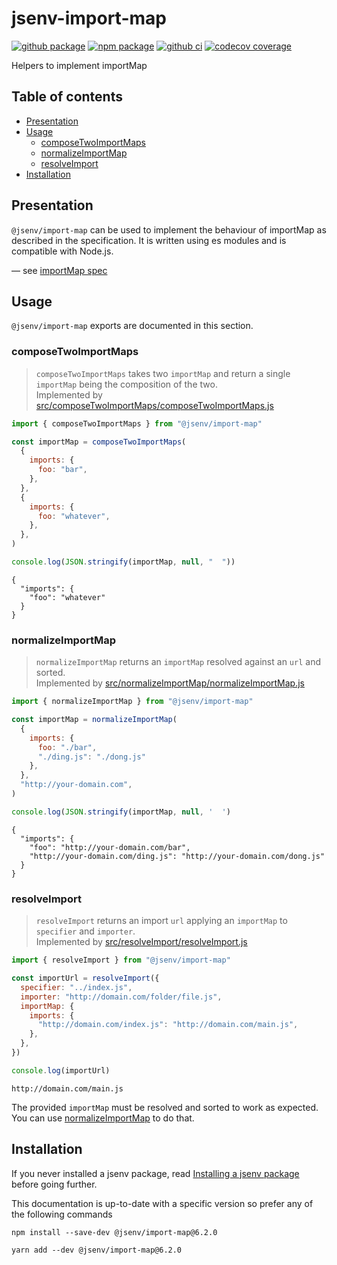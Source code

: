 # jsenv-import-map

[![github package](https://img.shields.io/github/package-json/v/jsenv/jsenv-import-map.svg?logo=github&label=package)](https://github.com/jsenv/jsenv-import-map/packages)
[![npm package](https://img.shields.io/npm/v/@jsenv/import-map.svg?logo=npm&label=package)](https://www.npmjs.com/package/@jsenv/import-map)
[![github ci](https://github.com/jsenv/jsenv-import-map/workflows/ci/badge.svg)](https://github.com/jsenv/jsenv-import-map/actions?workflow=ci)
[![codecov coverage](https://codecov.io/gh/jsenv/jsenv-import-map/branch/master/graph/badge.svg)](https://codecov.io/gh/jsenv/jsenv-import-map)

Helpers to implement importMap

## Table of contents

- [Presentation](#Presentation)
- [Usage](#Usage)
  - [composeTwoImportMaps](#composetwoimportmaps)
  - [normalizeImportMap](#normalizeimportmap)
  - [resolveImport](#resolveimport)
- [Installation](#installation)

## Presentation

`@jsenv/import-map` can be used to implement the behaviour of importMap as described in the specification. It is written using es modules and is compatible with Node.js.<br />

— see [importMap spec](https://github.com/WICG/import-maps)

## Usage

`@jsenv/import-map` exports are documented in this section.

### composeTwoImportMaps

> `composeTwoImportMaps` takes two `importMap` and return a single `importMap` being the composition of the two.<br />
> Implemented by [src/composeTwoImportMaps/composeTwoImportMaps.js](src/composeTwoImportMaps/composeTwoImportMaps.js)

```js
import { composeTwoImportMaps } from "@jsenv/import-map"

const importMap = composeTwoImportMaps(
  {
    imports: {
      foo: "bar",
    },
  },
  {
    imports: {
      foo: "whatever",
    },
  },
)

console.log(JSON.stringify(importMap, null, "  "))
```

```console
{
  "imports": {
    "foo": "whatever"
  }
}
```

### normalizeImportMap

> `normalizeImportMap` returns an `importMap` resolved against an `url` and sorted.<br />
> Implemented by [src/normalizeImportMap/normalizeImportMap.js](src/normalizeImportMap/normalizeImportMap.js)

```js
import { normalizeImportMap } from "@jsenv/import-map"

const importMap = normalizeImportMap(
  {
    imports: {
      foo: "./bar",
      "./ding.js": "./dong.js"
    },
  },
  "http://your-domain.com",
)

console.log(JSON.stringify(importMap, null, '  ')
```

```console
{
  "imports": {
    "foo": "http://your-domain.com/bar",
    "http://your-domain.com/ding.js": "http://your-domain.com/dong.js"
  }
}
```

### resolveImport

> `resolveImport` returns an import `url` applying an `importMap` to `specifier` and `importer`.<br />
> Implemented by [src/resolveImport/resolveImport.js](src/resolveImport/resolveImport.js)

```js
import { resolveImport } from "@jsenv/import-map"

const importUrl = resolveImport({
  specifier: "../index.js",
  importer: "http://domain.com/folder/file.js",
  importMap: {
    imports: {
      "http://domain.com/index.js": "http://domain.com/main.js",
    },
  },
})

console.log(importUrl)
```

```console
http://domain.com/main.js
```

The provided `importMap` must be resolved and sorted to work as expected. You can use [normalizeImportMap](#normalizeimportmap) to do that.<br />

## Installation

If you never installed a jsenv package, read [Installing a jsenv package](https://github.com/jsenv/jsenv-core/blob/master/docs/installing-jsenv-package.md#installing-a-jsenv-package) before going further.

This documentation is up-to-date with a specific version so prefer any of the following commands

```console
npm install --save-dev @jsenv/import-map@6.2.0
```

```console
yarn add --dev @jsenv/import-map@6.2.0
```
